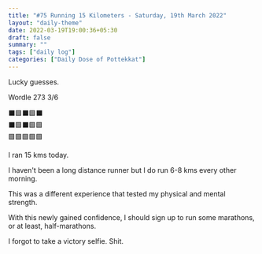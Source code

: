 ```yaml
---
title: "#75 Running 15 Kilometers - Saturday, 19th March 2022"
layout: "daily-theme"
date: 2022-03-19T19:00:36+05:30
draft: false
summary: ""
tags: ["daily log"]
categories: ["Daily Dose of Pottekkat"]
---
```


Lucky guesses.

Wordle 273 3/6

⬛🟩⬛🟩⬛\
⬛🟩⬛🟩🟩\
🟩🟩🟩🟩🟩

I ran 15 kms today.

I haven't been a long distance runner but I do run 6-8 kms every other morning.

This was a different experience that tested my physical and mental strength.

With this newly gained confidence, I should sign up to run some marathons, or at least, half-marathons.

I forgot to take a victory selfie. Shit.